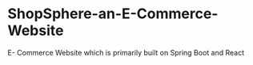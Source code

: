 # ShopSphere-an-E-Commerce-Website
E- Commerce Website which is primarily built on Spring Boot and React
